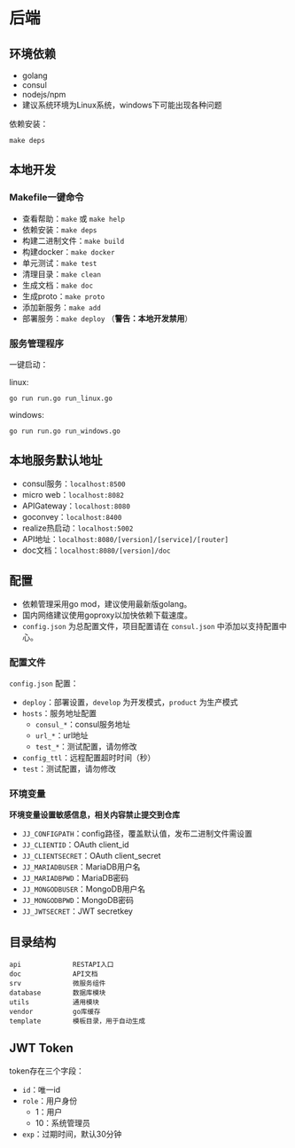 # 后端
## 环境依赖
  - golang
  - consul
  - nodejs/npm
  - 建议系统环境为Linux系统，windows下可能出现各种问题

依赖安装：

    make deps
    
## 本地开发
### Makefile一键命令
  - 查看帮助：`make` 或 `make help`
  - 依赖安装：`make deps`
  - 构建二进制文件：`make build`
  - 构建docker：`make docker`
  - 单元测试：`make test`
  - 清理目录：`make clean`
  - 生成文档：`make doc`
  - 生成proto：`make proto`
  - 添加新服务：`make add`
  - 部署服务：`make deploy` （**警告：本地开发禁用**）

### 服务管理程序
一键启动：

linux:

    go run run.go run_linux.go

windows:

    go run run.go run_windows.go

## 本地服务默认地址
  - consul服务：`localhost:8500`
  - micro web：`localhost:8082`
  - APIGateway：`localhost:8080`
  - goconvey：`localhost:8400`
  - realize热启动：`localhost:5002`
  - API地址：`localhost:8080/[version]/[service]/[router]`
  - doc文档：`localhost:8080/[version]/doc`

## 配置
  - 依赖管理采用go mod，建议使用最新版golang。
  - 国内网络建议使用goproxy以加快依赖下载速度。
  - `config.json` 为总配置文件，项目配置请在 `consul.json` 中添加以支持配置中心。

### 配置文件
`config.json` 配置：

  - `deploy`：部署设置，`develop` 为开发模式，`product` 为生产模式
  - `hosts`：服务地址配置
    - `consul_*`：consul服务地址
    - `url_*`：url地址
    - `test_*`：测试配置，请勿修改
  - `config_ttl`：远程配置超时时间（秒）
  - `test`：测试配置，请勿修改

### 环境变量
**环境变量设置敏感信息，相关内容禁止提交到仓库**

  - `JJ_CONFIGPATH`：config路径，覆盖默认值，发布二进制文件需设置
  - `JJ_CLIENTID`：OAuth client_id
  - `JJ_CLIENTSECRET`：OAuth client_secret
  - `JJ_MARIADBUSER`：MariaDB用户名
  - `JJ_MARIADBPWD`：MariaDB密码
  - `JJ_MONGODBUSER`：MongoDB用户名
  - `JJ_MONGODBPWD`：MongoDB密码
  - `JJ_JWTSECRET`：JWT secretkey

## 目录结构

    api             RESTAPI入口
    doc             API文档
    srv             微服务组件
    database        数据库模块
    utils           通用模块
    vendor          go库缓存
    template        模板目录，用于自动生成

## JWT Token
token存在三个字段：

  - `id`：唯一id
  - `role`：用户身份
    - 1：用户
    - 10：系统管理员
  - `exp`：过期时间，默认30分钟
